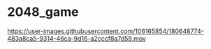 # 2048_game

https://user-images.githubusercontent.com/106165854/180648774-483a8ca5-9314-46ca-9d16-a2cccf8a7d59.mov

